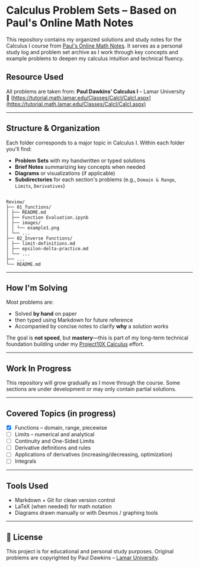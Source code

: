 # Calculus Problem Sets – Based on Paul's Online Math Notes

This repository contains my organized solutions and study notes for the Calculus I course from [Paul's Online Math Notes](https://tutorial.math.lamar.edu/Classes/CalcI/CalcI.aspx). It serves as a personal study log and problem set archive as I work through key concepts and example problems to deepen my calculus intuition and technical fluency.

## Resource Used

All problems are taken from:
**Paul Dawkins’ Calculus I** – Lamar University  
🔗 [https://tutorial.math.lamar.edu/Classes/CalcI/CalcI.aspx](https://tutorial.math.lamar.edu/Classes/CalcI/CalcI.aspx)

---

## Structure & Organization

Each folder corresponds to a major topic in Calculus I. Within each folder you'll find:

- **Problem Sets** with my handwritten or typed solutions
- **Brief Notes** summarizing key concepts when needed
- **Diagrams** or visualizations (if applicable)
- **Subdirectories** for each section's problems (e.g., `Domain & Range`, `Limits`, `Derivatives`)

```

Review/  
├── 01_functions/  
│ ├── README.md  
│ ├── Function Evaluation.ipynb  
│ ├── images/  
│ │ └── example1.png  
│ └── ...  
├── 02_Inverse Functions/  
│ ├── limit-definitions.md  
│ ├── epsilon-delta-practice.md  
│ └── ...  
├── ...  
└── README.md

```

---

## How I'm Solving

Most problems are:
- Solved **by hand** on paper
- then typed using Markdown for  future reference
- Accompanied by concise notes to clarify **why** a solution works

The goal is **not speed**, but **mastery**—this is part of my long-term technical foundation building under my [Project10X Calculus](#) effort.

---

## Work In Progress

This repository will grow gradually as I move through the course. Some sections are under development or may only contain partial solutions.

---

## Covered Topics (in progress)

- [x] Functions – domain, range, piecewise
- [ ] Limits – numerical and analytical
- [ ] Continuity and One-Sided Limits
- [ ] Derivative definitions and rules
- [ ] Applications of derivatives (increasing/decreasing, optimization)
- [ ] Integrals

---

## Tools Used

- Markdown + Git for clean version control
- LaTeX (when needed) for math notation
- Diagrams drawn manually or with Desmos / graphing tools

---

## 📜 License

This project is for educational and personal study purposes. Original problems are copyrighted by Paul Dawkins – [Lamar University](https://tutorial.math.lamar.edu/).
